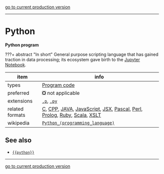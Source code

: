 [go to current production version]({{preferredFormats}})

---



# Python

**Python program**

???+ abstract "In short"
    General purpose scripting language that has gained traction in data processing; its ecosystem gave birth to the [Jupyter Notebook]({{jupyter}}).

item | info
--- | ---
types | [Program code](../dataTypes/programCode.md)
preferred | ❎ not applicable
extensions | [`.p`](../extensions/p.md), [`.py`](../extensions/py.md)
related formats | [C](../fileFormats/c.md), [CPP](../fileFormats/cpp.md), [JAVA](../fileFormats/java.md), [JavaScript](../fileFormats/javascript.md), [JSX](../fileFormats/jsx.md), [Pascal](../fileFormats/pascal.md), [Perl](../fileFormats/perl.md), [Prolog](../fileFormats/prolog.md), [Ruby](../fileFormats/ruby.md), [Scala](../fileFormats/scala.md), [XSLT](../fileFormats/xslt.md)
wikipedia | [`Python_(programming_language)`]({{wikipedia}}/Python_(programming_language))



## See also
*   [`{{python}}`]({{python}})




---

[go to current production version]({{preferredFormats}})

